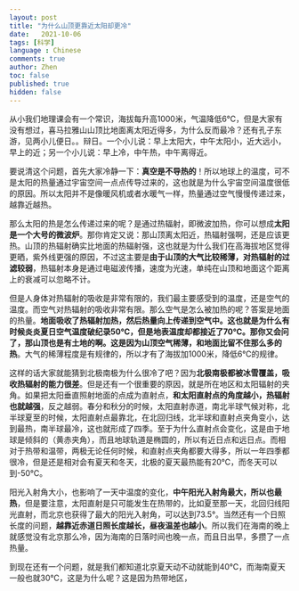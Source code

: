 ```yaml
---
layout: post
title: "为什么山顶更靠近太阳却更冷"
date:   2021-10-06
tags: [科学]
language : Chinese
comments: true
author: Zhen
toc: false
published: true
hidden: false
---
```

从小我们地理课会有一个常识，海拔每升高1000米，气温降低6℃，但是大家有没有想过，喜马拉雅山山顶比地面离太阳近得多，为什么反而最冷？还有孔子东游，见两小儿便日。。辩日。一个小儿说：早上太阳大，中午太阳小，近大远小，早上的近；另一个小儿说：早上冷，中午热，中午离得近。

要说清这个问题，首先大家冷静一下：**真空是不导热的**！所以地球上的温度，可不是太阳的热量通过宇宙空间一点点传导过来的，这也就是为什么宇宙空间温度很低的原因。所以太阳并不是像暖风机或者水暖气一样，热量通过空气慢慢传递过来，越靠近越热。

那么太阳的热是怎么传递过来的呢？是通过热辐射，即微波加热，你可以想成**太阳是一个大号的微波炉**。那你肯定又说：那山顶离太阳近，热辐射强啊，还是应该更热。山顶的热辐射确实比地面的热辐射强，这也就是为什么我们在高海拔地区觉得更晒，紫外线更强的原因，不过这主要是**由于山顶的大气比较稀薄，对热辐射的过滤较弱**，热辐射本身是通过电磁波传播，速度为光速，单纯在山顶和地面这个距离上的衰减可以忽略不计。

但是人身体对热辐射的吸收是非常有限的，我们最主要感受到的温度，还是空气的温度。而空气对热辐射的吸收非常有限。那么空气是怎么被加热的呢？答案是地面的热量。**地面吸收了热辐射加热，然后热量向上传递到空气中。**这也就是为什么有时候炎炎夏日空气温度破纪录50℃，但是地表温度却都接近了70℃。那你又会问了，那山顶也是有土地的啊。这是因为**山顶空气稀薄，和地面比留不住那么多的热**。大气的稀薄程度是有规律的，所以才有了海拔加1000米，降低6℃的规律。

这样的话大家就能猜到北极南极为什么很冷了吧？因为**北极南极都被冰雪覆盖，吸收热辐射的能力很差**。但是还有一个很重要的原因，就是所在地区和太阳辐射的夹角。如果把太阳垂直照射地面的点成为直射点，**和太阳直射点的角度越小，热辐射也就越强**，反之越弱。春分和秋分的时候，太阳直射赤道，南北半球气候对称，北半球夏至的时候，太阳直射点最靠北，在北回归线，北半球和直射点夹角变小，达到最热，南半球最冷，这也就形成了四季。至于为什么直射点会变化，这是由于地球是倾斜的（黄赤夹角），而且地球轨道是椭圆的，所以有近日点和远日点。而相对于热带和温带，两极无论任何时候，和直射点夹角都要大得多，所以一年四季都很冷，但是还是相对会有夏天和冬天，北极的夏天最热能有20℃，而冬天可以到-50℃。

阳光入射角大小，也影响了一天中温度的变化，**中午阳光入射角最大，所以也最热**，但是要注意，太阳直射是只可能发生在热带的，比如夏至那一天，北回归线阳光直射，而北京也获得了最大的阳光入射角，可以达到73.5°。当然还有一个日照长度的问题，**越靠近赤道日照长度越长，昼夜温差也越小**。所以我们在海南的晚上就感觉没有北京那么冷，因为海南的日落时间也晚一点，而且日出早，多攒了一点热量。

到现在还有一个问题，就是我们都知道北京夏天动不动就能到40℃，而海南夏天一般也就30℃，这是为什么呢？这是因为热带地区，

<!--stackedit_data:
eyJoaXN0b3J5IjpbMTA0Mjc5ODIzOSwxNzM5MDg2ODksLTE3NT
I5NTAxNDEsMzA1NjU1MjczLC0xMjEyMTMwMzYxLC04OTQ0NTY0
MjAsLTY1NzAxNTg1N119
-->